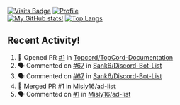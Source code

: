 [![Visits Badge](https://badges.pufler.dev/visits/misly16/misly16)](https://badges.pufler.dev)
[![Profile](https://raw.githubusercontent.com/Misly16/Misly16/master/index.png)](https://github.com/misly16)
<br>
[![My GitHub stats!](https://github-readme-stats.vercel.app/api?username=misly16&show_icons=true&theme=dracula)](https://github.com/misly16)
[![Top Langs](https://github-readme-stats.vercel.app/api/top-langs/?username=misly16&theme=dracula&layout=compact)](https://github.com/misly16)
<br>


## Recent Activity!
<!--START_SECTION:activity-->
1. 💪 Opened PR [#1](https://github.com//Topcord/TopCord-Documentation/pull/1) in [Topcord/TopCord-Documentation](https://github.com//Topcord/TopCord-Documentation)
2. 🗣 Commented on [#67](https://github.com//Sank6/Discord-Bot-List/issues/67) in [Sank6/Discord-Bot-List](https://github.com//Sank6/Discord-Bot-List)
3. 🗣 Commented on [#67](https://github.com//Sank6/Discord-Bot-List/issues/67) in [Sank6/Discord-Bot-List](https://github.com//Sank6/Discord-Bot-List)
4. 🎉 Merged PR [#1](https://github.com//Misly16/ad-list/pull/1) in [Misly16/ad-list](https://github.com//Misly16/ad-list)
5. 🗣 Commented on [#1](https://github.com//Misly16/ad-list/issues/1) in [Misly16/ad-list](https://github.com//Misly16/ad-list)
<!--END_SECTION:activity-->

